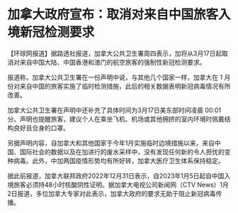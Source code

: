 # 加拿大政府宣布：取消对来自中国旅客入境新冠检测要求

【环球网报道】据路透社报道，加拿大公共卫生署周四表示，加将从3月17日起取消对来自中国大陆、中国香港和澳门的航空旅客的强制性新冠检测要求。

报道称，加拿大公共卫生署在一份声明中说，与其他几个国家一样，加拿大在 1 月份对来自中国的旅客实施了临时检测措施，此后的相关数据表明新冠病毒情况有所改善。

加拿大公共卫生署在声明中还补充了具体时间为3月17日美东部时间凌晨
00:01分。声明也提醒旅客，建议个人在乘坐飞机、机场或其他拥挤的室内环境时佩戴结构良好且合身的口罩。

另据声明内容，自加拿大和其他国家于今年1月实施临时边境措施以来，来自中国、国际社会的数据以及在加进行的废水采样中，没有发现任何新的令人担忧的变种病毒。此外，中加两国疫情形势均有所好转，加拿大医疗卫生体系保持稳定。

据此前报道，加拿大联邦政府2022年12月31日表示，自2023年1月5日起自中国入境旅客必须持48小时核酸阴性证明。据加拿大电视公司新闻网（CTV
News）1月2日报道，多位加拿大专家对此表示，加拿大政府的要求无助于阻止新冠病毒传播。

